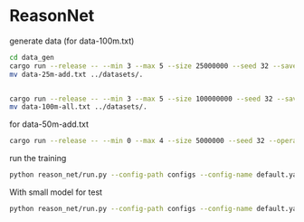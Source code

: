 # ReasonNet


generate data (for data-100m.txt)

```bash
cd data_gen
cargo run --release -- --min 3 --max 5 --size 25000000 --seed 32 --save-file-path data-25m-add.txt
mv data-25m-add.txt ../datasets/.


cargo run --release -- --min 3 --max 5 --size 100000000 --seed 32 --save-file-path data-100m-all.txt
mv data-100m-all.txt ../datasets/.

```

for data-50m-add.txt


```bash
cargo run --release -- --min 0 --max 4 --size 5000000 --seed 32 --operators "+" --save-file-path data-50m-add.txt 
```

run the training


```bash
python reason_net/run.py --config-path configs --config-name default.yaml 
```


With small model for test

```bash
python reason_net/run.py --config-path configs --config-name default.yaml module/model=910K
```